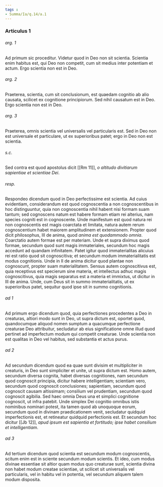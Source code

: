 ```yaml
---
tags : 
- Summa/Ia/q.14/a.1
---
```


### Articulus 1

###### arg. 1
Ad primum sic proceditur. Videtur quod in Deo non sit scientia. Scientia enim habitus est, qui Deo non competit, cum sit medius inter potentiam et actum. Ergo scientia non est in Deo.

###### arg. 2
Praeterea, scientia, cum sit conclusionum, est quaedam cognitio ab alio causata, scilicet ex cognitione principiorum. Sed nihil causatum est in Deo. Ergo scientia non est in Deo.

###### arg. 3
Praeterea, omnis scientia vel universalis vel particularis est. Sed in Deo non est universale et particulare, ut ex superioribus patet; ergo in Deo non est scientia.

###### s.c.
Sed contra est quod apostolus dicit [[Rm 11]], *o altitudo divitiarum sapientiae et scientiae Dei*.

###### resp.
Respondeo dicendum quod in Deo perfectissime est scientia. Ad cuius evidentiam, considerandum est quod cognoscentia a non cognoscentibus in hoc distinguuntur, quia non cognoscentia nihil habent nisi formam suam tantum; sed cognoscens natum est habere formam etiam rei alterius, nam species cogniti est in cognoscente. Unde manifestum est quod natura rei non cognoscentis est magis coarctata et limitata, natura autem rerum cognoscentium habet maiorem amplitudinem et extensionem. Propter quod dicit philosophus, III de anima, quod *anima est quodammodo omnia*. Coarctatio autem formae est per materiam. Unde et supra diximus quod formae, secundum quod sunt magis immateriales, secundum hoc magis accedunt ad quandam infinitatem. Patet igitur quod immaterialitas alicuius rei est ratio quod sit cognoscitiva; et secundum modum immaterialitatis est modus cognitionis. Unde in II de anima dicitur quod plantae non cognoscunt, propter suam materialitatem. Sensus autem cognoscitivus est, quia receptivus est specierum sine materia, et intellectus adhuc magis cognoscitivus, quia magis separatus est a materia et immixtus, ut dicitur in III de anima. Unde, cum Deus sit in summo immaterialitatis, ut ex superioribus patet, sequitur quod ipse sit in summo cognitionis.

###### ad 1
Ad primum ergo dicendum quod, quia perfectiones procedentes a Deo in creaturas, altiori modo sunt in Deo, ut supra dictum est, oportet quod, quandocumque aliquod nomen sumptum a quacumque perfectione creaturae Deo attribuitur, secludatur ab eius significatione omne illud quod pertinet ad imperfectum modum qui competit creaturae. Unde scientia non est qualitas in Deo vel habitus, sed substantia et actus purus.

###### ad 2
Ad secundum dicendum quod ea quae sunt divisim et multipliciter in creaturis, in Deo sunt simpliciter et unite, ut supra dictum est. Homo autem, secundum diversa cognita, habet diversas cognitiones, nam secundum quod cognoscit principia, dicitur habere intelligentiam; scientiam vero, secundum quod cognoscit conclusiones; sapientiam, secundum quod cognoscit causam altissimam; consilium vel prudentiam, secundum quod cognoscit agibilia. Sed haec omnia Deus una et simplici cognitione cognoscit, ut infra patebit. Unde simplex Dei cognitio omnibus istis nominibus nominari potest, ita tamen quod ab unoquoque eorum, secundum quod in divinam praedicationem venit, secludatur quidquid imperfectionis est, et retineatur quidquid perfectionis est. Et secundum hoc dicitur [[Jb 12]], *apud ipsum est sapientia et fortitudo; ipse habet consilium et intelligentiam*.

###### ad 3
Ad tertium dicendum quod scientia est secundum modum cognoscentis, scitum enim est in sciente secundum modum scientis. Et ideo, cum modus divinae essentiae sit altior quam modus quo creaturae sunt, scientia divina non habet modum creatae scientiae, ut scilicet sit universalis vel particularis, vel in habitu vel in potentia, vel secundum aliquem talem modum disposita.


